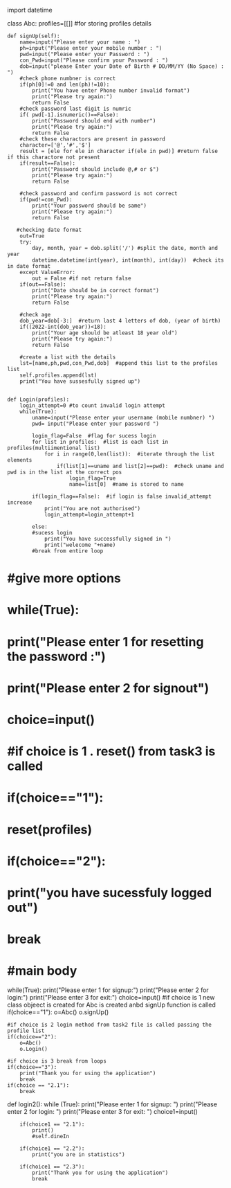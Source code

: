 import datetime

class Abc:
    profiles=[[]] #for storing profiles details
    
    def signUp(self):
        name=input("Please enter your name : ")
        ph=input("Please enter your mobile number : ")
        pwd=input("Please enter your Password : ")
        con_Pwd=input("Please confirm your Password : ")
        dob=input("please Enter your Date of Birth # DD/MM/YY (No Space) : ")
        #check phone numbner is correct
        if(ph[0]!=0 and len(ph)!=10): 
            print("You have enter Phone number invalid format")
            print("Please try again:")
            return False
        #check password last digit is numric
        if( pwd[-1].isnumeric()==False):
            print("Password should end with number")
            print("Please try again:")
            return False
        #check these charactors are present in password
        character=['@','#','$']
        result = [ele for ele in character if(ele in pwd)] #return false if this charactore not present
        if(result==False):
            print("Password should include @,# or $")
            print("Please try again:")
            return False

        #check password and confirm password is not correct
        if(pwd!=con_Pwd):
            print("Your password should be same")
            print("Please try again:")
            return False

       #checking date format
        out=True
        try:
            day, month, year = dob.split('/') #split the date, month and year
            datetime.datetime(int(year), int(month), int(day))  #check its in date format
        except ValueError:
            out = False #if not return false
        if(out==False):
            print("Date should be in correct format")
            print("Please try again:")
            return False
        
        #check age
        dob_year=dob[-3:]  #return last 4 letters of dob, (year of birth)
        if((2022-int(dob_year))<18):
            print("Your age should be atleast 18 year old")
            print("Please try again:")
            return False

        #create a list with the details
        lst=[name,ph,pwd,con_Pwd,dob]  #append this list to the profiles list
        self.profiles.append(lst)
        print("You have sussesfully signed up")


    def Login(profiles):
        login_attempt=0 #to count invalid login attempt
        while(True):
            uname=input("Please enter your username (mobile numbner) ")
            pwd= input("Please enter your password ")

            login_flag=False  #flag for sucess login
            for list in profiles:  #list is each list in profiles(multiimentional list)
                for i in range(0,len(list)):  #iterate through the list elements
                    if(list[1]==uname and list[2]==pwd):  #check uname and pwd is in the list at the correct pos
                        login_flag=True 
                        name=list[0]  #name is stored to name

            if(login_flag==False):  #if login is false invalid_attempt increase
                print("You are not authorised")
                login_attempt=login_attempt+1
            
            else:
            #sucess login
                print("You have successfully signed in ")
                print("welecome "+name)
            #break from entire loop
#     #give more options
# while(True):
#         print("Please enter 1 for resetting the password :")
#         print("Please enter 2 for signout")
#         choice=input()
#         #if choice is 1 . reset() from task3 is called
#         if(choice=="1"):
#             reset(profiles)
#         if(choice=="2"):
#             print("you have sucessfuly logged out")
#             break
# #main body

while(True):
    print("Please enter 1 for signup:")
    print("Please enter 2 for login:")
    print("Please enter 3 for exit:")
    choice=input()
    #if choice is 1 new class objeect is created for Abc is created anbd signUp function is called
    if(choice=="1"): 
        o=Abc()
        o.signUp()

    #if choice is 2 login method from task2 file is called passing the profile list
    if(choice=="2"):
        o=Abc()
        o.Login()

    #if choice is 3 break from loops
    if(choice=="3"):
        print("Thank you for using the application")
        break
    if(choice == "2.1"):
        break
       
def login2():
    while (True): 
        print("Please enter 1 for signup: ")
        print("Please enter 2 for login: ")
        print("Please enter 3 for exit: ")
        choice1=input()
        
        if(choice1 == "2.1"):
            print()
            #self.dineIn
                
        if(choice1 == "2.2"):
            print("you are in statistics")

        if(choice1 == "2.3"):
            print("Thank you for using the application")
            break
